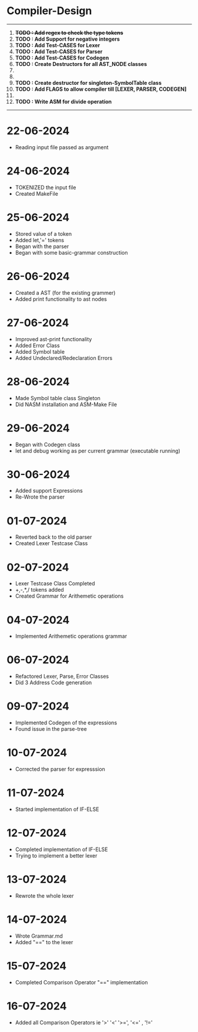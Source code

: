 # Compiler-Design
----
1. ~~**TODO : Add regex to check the type tokens**~~
2. **TODO : Add Support for negative integers**
3. **TODO : Add Test-CASES for Lexer**
4. **TODO : Add Test-CASES for Parser**
5. **TODO : Add Test-CASES for Codegen**
6. **TODO : Create Destructors for all AST_NODE classes**
7. <!-- **TODO : Create a Error Class** -->
8. <!-- **TODO : Get DBG to compile to ASM** -->
9. **TODO : Create destructor for singleton-SymbolTable class**
10. **TODO : Add FLAGS to allow compiler till [LEXER, PARSER, CODEGEN]**
11. <!-- **TODO : Change lexer to be able to recognize operators even without space** -->
12. **TODO : Write ASM for divide operation**

----

# 22-06-2024
- Reading input file passed as argument

# 24-06-2024
- TOKENIZED the input file
- Created MakeFile

# 25-06-2024
- Stored value of a token
- Added let,'=' tokens
- Began with the parser
- Began with some basic-grammar construction

# 26-06-2024
- Created a AST (for the existing grammer)
- Added print functionality to ast nodes

# 27-06-2024
- Improved ast-print functionality
- Added Error Class
- Added Symbol table
- Added Undeclared/Redeclaration Errors

# 28-06-2024
- Made Symbol table class Singleton
- Did NASM installation and ASM-Make File

# 29-06-2024
- Began with Codegen class
- let and debug working as per current grammar (executable running)

# 30-06-2024
- Added support Expressions
- Re-Wrote the parser

# 01-07-2024
- Reverted back to the old parser
- Created Lexer Testcase Class


# 02-07-2024
- Lexer Testcase Class Completed
- +,-,*,/ tokens added
- Created Grammar for Arithemetic operations

# 04-07-2024
- Implemented Arithemetic operations grammar

# 06-07-2024
- Refactored Lexer, Parse, Error Classes
- Did 3 Address Code generation

# 09-07-2024
- Implemented Codegen of the expressions
- Found issue in the parse-tree

# 10-07-2024
- Corrected the parser for expresssion

# 11-07-2024
- Started implementation of IF-ELSE

# 12-07-2024
- Completed implementation of IF-ELSE
- Trying to implement a better lexer

# 13-07-2024
- Rewrote the whole lexer

# 14-07-2024
- Wrote Grammar.md
- Added "==" to the lexer

# 15-07-2024
- Completed Comparison Operator "==" implementation

# 16-07-2024
- Added all Comparison Operators ie '>' '<' '>=', '<=' , '!='